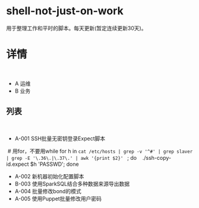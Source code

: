 # shell-not-just-on-work

用于整理工作和平时的脚本。每天更新(暂定连续更新30天)。
 
# 详情
 
* A 运维
* B 业务
 
## 列表 
 
* A-001 SSH批量无密钥登录Expect脚本

  # 用for，不要用while
  for h in `cat /etc/hosts | grep -v '^#' | grep slaver | grep -E '\.36\.|\.37\.' | awk '{print $2}' ` ; do 
    ./ssh-copy-id.expect $h 'PASSWD';
  done

* A-002 新机器初始化配置脚本
* B-003 使用SparkSQL结合多种数据来源导出数据
* A-004 批量修改bond的模式
* A-005 使用Puppet批量修改用户密码
